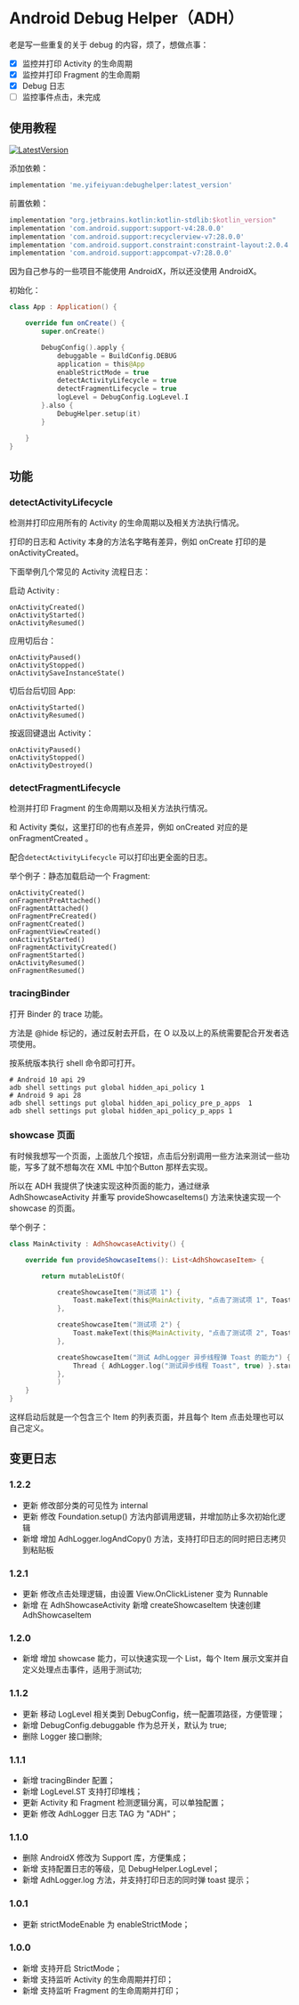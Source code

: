 # Android Debug Helper（ADH）


老是写一些重复的关于 debug 的内容，烦了，想做点事：

- [x] 监控并打印 Activity 的生命周期
- [x] 监控并打印 Fragment 的生命周期
- [x] Debug 日志
- [ ] 监控事件点击，未完成

## 使用教程

[![LatestVersion](https://api.bintray.com/packages/alancheen/maven/debughelper/images/download.svg)](https://bintray.com/alancheen/maven/debughelper/_latestVersion)

添加依赖：
```groovy
implementation 'me.yifeiyuan:debughelper:latest_version'
```

前置依赖：
```groovy
implementation "org.jetbrains.kotlin:kotlin-stdlib:$kotlin_version"
implementation 'com.android.support:support-v4:28.0.0'
implementation 'com.android.support:recyclerview-v7:28.0.0'
implementation 'com.android.support.constraint:constraint-layout:2.0.4'
implementation 'com.android.support:appcompat-v7:28.0.0'
```

因为自己参与的一些项目不能使用 AndroidX，所以还没使用 AndroidX。

初始化：

```kotlin
class App : Application() {

    override fun onCreate() {
        super.onCreate()

        DebugConfig().apply {
            debuggable = BuildConfig.DEBUG
            application = this@App
            enableStrictMode = true
            detectActivityLifecycle = true
            detectFragmentLifecycle = true
            logLevel = DebugConfig.LogLevel.I
        }.also {
            DebugHelper.setup(it)
        }

    }
}
```

## 功能

### detectActivityLifecycle

检测并打印应用所有的 Activity 的生命周期以及相关方法执行情况。

打印的日志和 Activity 本身的方法名字略有差异，例如 onCreate 打印的是 onActivityCreated。

下面举例几个常见的 Activity 流程日志：

启动 Activity :
```
onActivityCreated()
onActivityStarted()
onActivityResumed()
```

应用切后台：
```
onActivityPaused()
onActivityStopped()
onActivitySaveInstanceState()
```

切后台后切回 App:
```
onActivityStarted()
onActivityResumed()
```

按返回键退出 Activity：
```
onActivityPaused()
onActivityStopped()
onActivityDestroyed()
```

### detectFragmentLifecycle

检测并打印 Fragment 的生命周期以及相关方法执行情况。

和 Activity 类似，这里打印的也有点差异，例如 onCreated 对应的是 onFragmentCreated 。

配合`detectActivityLifecycle` 可以打印出更全面的日志。


举个例子：静态加载启动一个 Fragment:

```
onActivityCreated()
onFragmentPreAttached()
onFragmentAttached()
onFragmentPreCreated()
onFragmentCreated()
onFragmentViewCreated()
onActivityStarted()
onFragmentActivityCreated()
onFragmentStarted()
onActivityResumed()
onFragmentResumed()
```

### tracingBinder

打开 Binder 的 trace 功能。

方法是 @hide 标记的，通过反射去开启，在 O 以及以上的系统需要配合开发者选项使用。

按系统版本执行 shell 命令即可打开。

```shell
# Android 10 api 29
adb shell settings put global hidden_api_policy 1
# Android 9 api 28
adb shell settings put global hidden_api_policy_pre_p_apps  1
adb shell settings put global hidden_api_policy_p_apps 1
```

### showcase 页面

有时候我想写一个页面，上面放几个按钮，点击后分别调用一些方法来测试一些功能，写多了就不想每次在 XML 中加个Button 那样去实现。

所以在 ADH 我提供了快速实现这种页面的能力，通过继承 AdhShowcaseActivity 并重写 provideShowcaseItems() 方法来快速实现一个 showcase 的页面。

举个例子：

```kotlin
class MainActivity : AdhShowcaseActivity() {

    override fun provideShowcaseItems(): List<AdhShowcaseItem> {

        return mutableListOf(

            createShowcaseItem("测试项 1") {
                Toast.makeText(this@MainActivity, "点击了测试项 1", Toast.LENGTH_SHORT).show()
            },

            createShowcaseItem("测试项 2") {
                Toast.makeText(this@MainActivity, "点击了测试项 2", Toast.LENGTH_SHORT).show()
            },

            createShowcaseItem("测试 AdhLogger 异步线程弹 Toast 的能力") {
                Thread { AdhLogger.log("测试异步线程 Toast", true) }.start()
            },
            )
    }
}
```

这样启动后就是一个包含三个 Item 的列表页面，并且每个 Item 点击处理也可以自己定义。


## 变更日志


### 1.2.2

- 更新 修改部分类的可见性为 internal
- 更新 修改 Foundation.setup() 方法内部调用逻辑，并增加防止多次初始化逻辑
- 新增 增加 AdhLogger.logAndCopy() 方法，支持打印日志的同时把日志拷贝到粘贴板

### 1.2.1

- 更新 修改点击处理逻辑，由设置 View.OnClickListener 变为 Runnable
- 新增 在 AdhShowcaseActivity 新增 createShowcaseItem 快速创建 AdhShowcaseItem

### 1.2.0

- 新增 增加 showcase 能力，可以快速实现一个 List，每个 Item 展示文案并自定义处理点击事件，适用于测试功;

### 1.1.2

- 更新 移动 LogLevel 相关类到 DebugConfig，统一配置项路径，方便管理；
- 新增 DebugConfig.debuggable 作为总开关，默认为 true;
- 删除 Logger 接口删除;

### 1.1.1

- 新增 tracingBinder 配置；
- 新增 LogLevel.ST 支持打印堆栈；
- 更新 Activity 和 Fragment 检测逻辑分离，可以单独配置；
- 更新 修改 AdhLogger 日志 TAG 为 "ADH"；

### 1.1.0

- 删除 AndroidX 修改为 Support 库，方便集成；
- 新增 支持配置日志的等级，见 DebugHelper.LogLevel；
- 新增 AdhLogger.log 方法，并支持打印日志的同时弹 toast 提示；

### 1.0.1

- 更新 strictModeEnable 为 enableStrictMode；

### 1.0.0

- 新增 支持开启 StrictMode；
- 新增 支持监听 Activity 的生命周期并打印；
- 新增 支持监听 Fragment 的生命周期并打印；